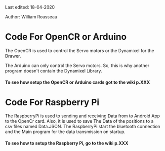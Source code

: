 Last edited: 18-04-2020

Author: William Rousseau

# Code For OpenCR or Arduino

The OpenCR is used to control the Servo motors or the Dynamixel for the Drawer.

The Arduino can only control the Servo motors. So, this is why another program doesn't contain the Dynamixel Library.

#### To see how setup the OpenCR or Arduino cards got to the wiki p.XXX 

# Code For Raspberry Pi

The RaspberryPi is used to sending and receiving Data from to Android App to the OpenCr card. Also, it is used to save The Data of the positions to a csv files named Data.JSON. The RaspberryPi start the bluetooth connection and the Main program for the data transmission on startup.
#### To see how to setup the Raspberry Pi, go to the wiki p.XXX

